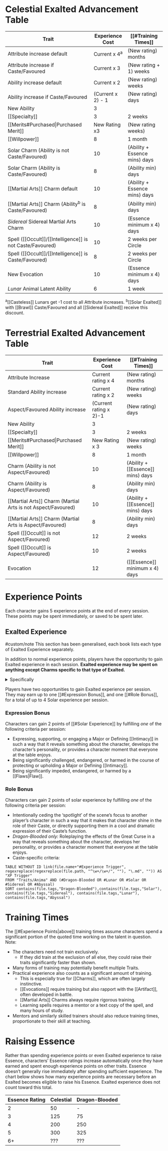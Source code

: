 # Celestial Exalted Advancement Table

| Trait                                                          | Experience Cost         | [[#Training Times]]           |
| -------------------------------------------------------------- | ----------------------- | ----------------------------- |
| Attribute increase default                                     | Current x 4<sup>a</sup> | (New rating) months           |
| Attribute increase if Caste/Favoured                           | Current x 3             | (New rating + 1) weeks        |
| Ability increase default                                       | Current x 2             | (New rating) weeks            |
| Ability increase if Caste/Favoured                             | (Current x 2) - 1       | (New rating) days             |
| New Ability                                                    | 3                       |                               |
| [[Specialty]]                                                  | 3                       | 2 weeks                       |
| [[Merits#Purchased\|Purchased Merit]]                          | New Rating x3           | (New rating weeks)            |
| [[Willpower]]                                                  | 8                       | 1 month                       |
| Solar Charm (Ability is not Caste/Favoured)                    | 10                      | (Ability + Essence mins) days |
| Solar Charm (Ability is Caste/Favoured)                        | 8                       | (Ability min) days            |
| [[Martial Arts]] Charm default                                 | 10                      | (Ability + Essence mins) days |
| [[Martial Arts]] Charm (Ability<sup>b</sup> is Caste/Favoured) | 8                       | (Ability min) days            |
| *Sidereal* Sidereal Martial Arts Charm                         | 10                      | (Essence minimum x 4) days    |
| Spell ([[Occult]]/[[Intelligence]] is not Caste/Favoured)<br>  | 10                      | 2 weeks per Circle            |
| Spell ([[Occult]]/[[Intelligence]] is Caste/Favoured)          | 8                       | 2 weeks per Circle            |
| New Evocation                                                  | 10                      | (Essence minimum x 4) days    |
| *Lunar* Animal Latent Ability                                  | 6                       | 1 week                        |
<sup>a</sup>[[Casteless]] Lunars get -1 cost to all Attribute increases. 
<sup>b</sup>[[Solar Exalted]] with [[Brawl]] Caste/Favoured and all [[Sidereal Exalted]] receive this discount. 

# Terrestrial Exalted Advancement Table

| Trait                                                        | Experience Cost        | [[#Training Times]]               |
| ------------------------------------------------------------ | ---------------------- | --------------------------------- |
| Attribute Increase                                           | Current rating x 4     | (New rating) months               |
| Standard Ability increase                                    | Current rating x 2     | (New rating) weeks                |
| Aspect/Favoured Ability increase                             | (Current rating x 2)-1 | (New rating) days                 |
| New Ability                                                  | 3                      |                                   |
| [[Specialty]]                                                | 3                      | 2 weeks                           |
| [[Merits#Purchased\|Purchased Merit]]                        | New Rating x 3         | (New rating) weeks                |
| [[Willpower]]                                                | 8                      | 1 month                           |
| Charm (Ability is not Aspect/Favoured)                       | 10                     | (Ability + [[Essence]] mins) days |
| Charm (Ability is Aspect/Favoured)                           | 8                      | (Ability min) days                |
| [[Martial Arts]] Charm (Martial Arts is not Aspect/Favoured) | 10                     | (Ability + [[Essence]] mins) days |
| [[Martial Arts]] Charm (Martial Arts is Aspect/Favoured)     | 8                      | (Ability min) days                |
| Spell ([[Occult]] is not Aspect/Favoured)<br>                | 12                     | 2 weeks                           |
| Spell ([[Occult]] is Aspect/Favoured)                        | 10                     | 2 weeks                           |
| Evocation                                                    | 12                     | ([[Essence]] minimum x 4) days    |

# Experience Points

Each character gains 5 experience points at the end of every session. These points may be spent immediately, or saved to be spent later.
## Exalted Experience
#custom/note This section has been generalised, each book lists each type of Exalted Experience separately.

In addition to normal experience points, players have the opportunity to gain Exalted experience in each session. **Exalted experience may be spent on anything except Charms specific to that type of Exalted.**

<details><summary>Specifically</summary>Attributes, Abilities, Specialties, Merits, Willpower, Martial Arts Charms, Evocations, and spells are all valid, as are things like spirit Charms learned with the Eclipse anima power, sorcerous workings, or Charms with experience point costs in their activation. </details>

Players have two opportunities to gain Exalted experience per session. They may earn up to one [[#Expression Bonus]], and one [[#Role Bonus]], for a total of up to 4 Solar experience per session.

### Expression Bonus
Characters can gain 2 points of [[#Solar Experience]] by fulfilling *one* of the following criteria per session: 
- Expressing, supporting, or engaging a Major or Defining [[Intimacy]] in such a way that it reveals something about the character, develops the character’s personality, or provides a character moment that everyone at the table enjoys. 
- Being significantly challenged, endangered, or harmed in the course of protecting or upholding a Major or Defining [[Intimacy]]. 
- Being significantly impeded, endangered, or harmed by a [[Flaws|Flaw]].

### Role Bonus
Characters can gain 2 points of solar experience by fulfilling *one* of the following criteria per session: 
- Intentionally ceding the ‘spotlight’ of the scene’s focus to another player’s character in such a way that it makes that character shine in the role of their Caste, or directly supporting them in a cool and dramatic expression of their Caste’s function.
- *Dragon-Blooded only:* Roleplaying the effects of the Great Curse in a way that reveals something about the character, develops her personality, or provides a character moment that everyone at the table enjoys.
- Caste-specific criteria:
```dataview
TABLE WITHOUT ID link(file.name+"#Experience Trigger", regexreplace(regexreplace(file.path, "^\w+/\w+/", ""), "\.md", "")) AS "XP Trigger"
FROM "Traits/Anima" AND (#Dragon-Blooded OR #Lunar OR #Solar OR #Sidereal OR #Abyssal)
SORT contains(file.tags,"Dragon-Blooded"),contains(file.tags,"Solar"), contains(file.tags,"Sidereal"), contains(file.tags,"Lunar"), contains(file.tags,"Abyssal")
```

# Training Times
The [[#Experience Points|above]] training times assume characters spend a significant portion of the quoted time working on the talent in question. Note:
- The characters need not train exclusively.
	- If they did train at the exclusion of all else, they could raise their traits significantly faster than shown.
- Many forms of training may potentially benefit multiple Traits. 
- Practical experience also counts as a significant amount of training. 
	- This is especially true for [[Charms]], which are often largely instinctive.
	- [[Evocations]] require training but also rapport with the [[Artifact]], often developed in battle.
	- [[Martial Arts]] Charms always require rigorous training.
	- Learning spells requires a mentor or a text copy of the spell, and many hours of study.
- Mentors and similarly skilled trainers should also reduce training times, proportionate to their skill at teaching.

# Raising Essence
Rather than spending experience points or even Exalted experience to raise Essence, characters’ Essence ratings increase automatically once they have earned and spent enough experience points on other traits. Essence doesn’t generally rise immediately after spending sufficient experience. The chart below shows how many experience points are necessary before an Exalted becomes eligible to raise his Essence. Exalted experience does not count toward this total.


| Essence Rating | Celestial | Dragon-Blooded |
| -------------- | --------- | -------------- |
| 2              | 50        | -              |
| 3              | 125       | 75             |
| 4              | 200       | 250            |
| 5              | 300       | 325            |
| 6+             | ???       | ???            |
